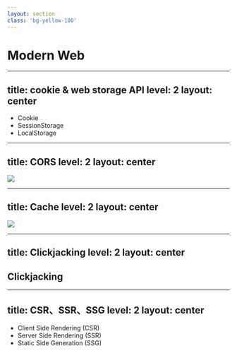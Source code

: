 ```yaml
---
layout: section
class: 'bg-yellow-100'
---
```


# Modern Web

---
title: cookie & web storage API
level: 2
layout: center
---

<ul class="flex flex-col gap-12px font-size-32px">
  <li>Cookie</li>
  <li>SessionStorage</li>
  <li>LocalStorage</li>
</ul>

<!-- 
## ⭐Q：請說明Cookie，sessionStorage 和 localStorage 的區別是什麼？

✅ Ans：
1. **Cookie:**
    - **存儲期限：** 可以設置過期時間，並且除非手動刪除或到期，否則在每次請求中都會被發送。
    - **大小限制：** 通常每個Cookie的大小限制為4 KB。
    - **用途：** 主要用於客戶端和服務器之間的通信，存儲會話信息、用戶首選項等。
2. **SessionStorage:**
    - **存儲期限：** 數據僅在當前會話（窗口或選項卡）有效，當瀏覽器被關閉時清除。
    - **大小限制：** 通常每個瀏覽器的SessionStorage大小限制為5 MB左右。
    - **用途：** 適合臨時數據存儲，當用戶在同一個瀏覽器窗口或選項卡中進行導航時使用。
3. **LocalStorage:**
    - **存儲期限：** 數據在瀏覽器關閉後仍然保留，直到被明確刪除。
    - **大小限制：** 通常每個瀏覽器的LocalStorage大小限制為5 MB左右。
    - **用途：** 適合長期存儲，常用於本地數據緩存，例如應用程序配置信息、用戶首選項等。

    👍 分頁問題。
        
    👍 分別會在什麼樣情況下選擇其中一種？
    答：
    
    - 如果需要在客戶端和服務器之間進行數據傳輸，並在每次HTTP請求中自動包含，則使用Cookie。
    - 如果僅在當前瀏覽器窗口或選項卡中存儲數據，可以選擇使用SessionStorage。
    - 如果需要在瀏覽器關閉後仍然保留數據，可以選擇使用LocalStorage。
-->

---
title: CORS
level: 2
layout: center
---

<div class="w-80% m-auto">
  <img class="object-contain" src="/assets/imgs/cors.png" />
</div>

<!-- 
## ⭐⭐Q：前端網頁在瀏覽器中呼叫第三方 API 時如果出現下列錯誤，請問是什麼原因造成？以及如何解決？

✅ Ans：同源政策問題。在 http header 中補上 Access-Control-Allow-Origin 設定白名單。

    👍 請說明什麼是同源政策？
    Ans：
    
    瀏覽器的同源政策（Same-Origin Policy）是一種安全機制，用於限制來自不同源（域名、協議或端口）的網頁之間的互動。具體而言，同源政策要求在執行某些操作（例如讀取數據、發送請求）時，網頁只能與它自身的來源進行交互，而不能與其他來源進行交互。
    
    同源政策的目的是保護使用者的數據安全，防止惡意網站從其他網站中獲取敏感信息。如果同源政策不存在，一個惡意網站可能會利用來自其他網站的資源和數據，對使用者造成安全風險。
    
    同源政策通常包含以下限制：
    
    1. **JavaScript的限制：** 一個網頁中的JavaScript只能訪問與該網頁相同源的內容，無法訪問其他源的數據。
    2. **Cookie和LocalStorage的限制：** Cookie和LocalStorage等本地存儲機制只能與相同源的網頁進行交互，不能被其他源的網頁訪問。
    3. **AJAX請求的限制：** 使用XMLHttpRequest或Fetch API發送的AJAX請求受到同源政策的約束，只能向相同源的網址發送請求。
    
    這些限制有助於確保在瀏覽網頁時，使用者的數據不受到來自其他不受信任源的威脅。當開發者需要進行跨源的數據交互時，可以使用跨源請求技術，例如JSONP、CORS（Cross-Origin Resource Sharing）等，以獲得必要的授權。
    
    👍 為什麼在 Postman 沒有這個問題？
    
-->

---
title: Cache
level: 2
layout: center
---

<div class="w-80% m-auto">
  <img class="object-contain" src="/assets/imgs/cache.png" />
</div>

<!-- 
## ⭐⭐Q：請舉出至少一種方法防止瀏覽器對靜態資源進行快取的預設行為。

✅ Ans：
1. 副檔名後方加上參數。
2. 設置請求標頭：Cache-Control: no-cache, no-store, must-revalidate。
3. 頁面的 HEAD 中加入 meta 標籤 <meta http-equiv="Cache-Control" content="no-cache, no-store, must-revalidate"/>。
-->

---
title: Clickjacking
level: 2
layout: center
---

## Clickjacking

<!-- 
## ⭐⭐⭐Q：請舉出至少一種防止 Clickjacking 的方法。

✅ Ans：

    網站可以利用設定 `X-Frame-Options` 或 `Content-Security-Polic` 的 `frame-ancestors`  來確保本身內容不會遭惡意嵌入到其他網站，避免 [clickjacking (en-US)](https://developer.mozilla.org/en-US/docs/Web/Security/Types_of_attacks) 攻擊。
    
    1. 禁止任何網站內嵌 `X-Frame-Options: DENY` 或 `Content-Security-Policy: frame-ancestors 'none';`。
    2. 限定只能被同網站內嵌(Scheme、Host、Port 都要相同) `X-Frame-Options: SAMEORIGIN` 或 `Content-Security-Policy: frame-ancestors 'self';`。
    3. 只允許特定網站內嵌 `X-Frame-Options: ALLOW-FROM uri` 只能被特定網站內嵌，但這個規格只有 IE8+ 跟 Firefox for Android 支援，只限單一 Uri。CSP 寫法的彈性很多，可以包含 `'self'`、列舉多個 Url、甚至支援萬用字元 (可用於 Host 及 Port)：`Content-Security-Policy: frame-ancestors 'self' [https://www.example.org](https://www.example.org/) [http://\*.another-web.ne](http://%2A.another-web.net/) [http://www.all-port-ok.net](http://www.all-port-ok.net/);` 但是 IE11 不支援 CSP。
-->

---
title: CSR、SSR、SSG
level: 2
layout: center
---

<ul class="flex flex-col gap-12px font-size-32px">
  <li>Client Side Rendering (CSR)</li>
  <li>Server Side Rendering (SSR)</li>
  <li>Static Side Generation (SSG)</li>
</ul>

<!-- 
## ⭐Q：請說明何謂 Client Side Rendering (CSR)，Server Side Rendering (SSR) 和 Static Side Generation (SSG) ?

✅ Ans：
* SSG 或是靜態生成就是 build 整個專案的時候產生 HTML 檔案，這些 HTML 檔案已經包含所需要顯示的資料。這渲染模式是預渲染 (pre-rendering) 的一種。
* SSG 很適合做內容不會有變化的靜態網站，因為所有資料是 build 時得到的。這些 HTML 檔案可以放在 CDN 上然後被 cache 而提升網站效能，除了這點之外，採用 SSG 渲染模式也利於 SEO。

-->